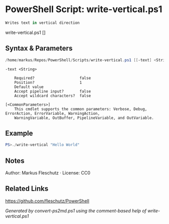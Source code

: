 # PowerShell Script: write-vertical.ps1
```powershell
Writes text in vertical direction
```

write-vertical.ps1 [<text>]

## Syntax & Parameters
```powershell
/home/markus/Repos/PowerShell/Scripts/write-vertical.ps1 [[-text] <String>] [<CommonParameters>]
```

```
-text <String>
    
    Required?                    false
    Position?                    1
    Default value                
    Accept pipeline input?       false
    Accept wildcard characters?  false
```

```
[<CommonParameters>]
    This cmdlet supports the common parameters: Verbose, Debug, ErrorAction, ErrorVariable, WarningAction, 
    WarningVariable, OutBuffer, PipelineVariable, and OutVariable.
```

## Example
```powershell
PS>./write-vertical "Hello World"
```


## Notes
Author: Markus Fleschutz · License: CC0

## Related Links
https://github.com/fleschutz/PowerShell

*Generated by convert-ps2md.ps1 using the comment-based help of write-vertical.ps1*
